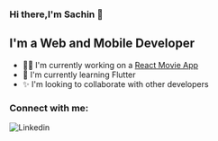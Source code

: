 ### Hi there,I'm Sachin 👋

## I'm a Web and Mobile Developer
- 👨‍💻 I'm currently working on a [React Movie App](https://movies-kappa-gray.vercel.app/)
- 📗 I'm currently learning Flutter 
- ✨ I'm looking to collaborate with other developers

### Connect with me:
![Linkedin](https://upload.wikimedia.org/wikipedia/commons/0/01/LinkedIn_Logo.svg)
